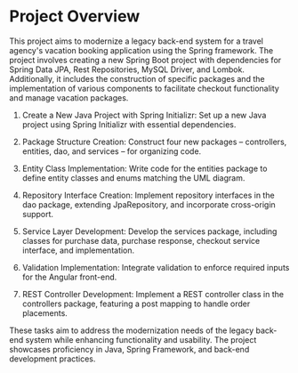 # Project Overview
This  project aims to modernize a legacy back-end system for a travel agency's vacation booking application using the Spring framework. The project involves creating a new Spring Boot project with dependencies for Spring Data JPA, Rest Repositories, MySQL Driver, and Lombok. Additionally, it includes the construction of specific packages and the implementation of various components to facilitate checkout functionality and manage vacation packages.




1. Create a New Java Project with Spring Initializr: Set up a new Java project using Spring Initializr with essential dependencies.

2. Package Structure Creation: Construct four new packages – controllers, entities, dao, and services – for organizing code.

3. Entity Class Implementation: Write code for the entities package to define entity classes and enums matching the UML diagram.

4. Repository Interface Creation: Implement repository interfaces in the dao package, extending JpaRepository, and incorporate cross-origin support.

5. Service Layer Development: Develop the services package, including classes for purchase data, purchase response, checkout service interface, and implementation.

6. Validation Implementation: Integrate validation to enforce required inputs for the Angular front-end.

7. REST Controller Development: Implement a REST controller class in the controllers package, featuring a post mapping to handle order placements.

These tasks aim to address the modernization needs of the legacy back-end system while enhancing functionality and usability. The project showcases proficiency in Java, Spring Framework, and back-end development practices.
